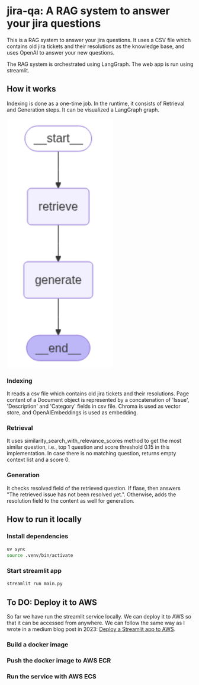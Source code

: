 # jira-qa: A RAG system to answer your jira questions

This is a RAG system to answer your jira questions. It uses a CSV file which contains old jira tickets and their resolutions as the knowledge base, and uses OpenAI to answer your new questions.

The RAG system is orchestrated using LangGraph. The web app is run using streamlit.

## How it works

Indexing is done as a one-time job. In the runtime, it consists of Retrieval and Generation steps. It can be visualized a LangGraph graph.

![LangGraph graph](graph.png)

### Indexing
It reads a csv file which contains old jira tickets and their resolutions. Page content of a Document object is represented by a concatenation of 'Issue', 'Description' and 'Category' fields in csv file. Chroma is used as vector store, and OpenAIEmbeddings is used as embedding.

### Retrieval
It uses similarity_search_with_relevance_scores method to get the most similar question, i.e., top 1 question and score threshold 0.15 in this implementation. In case there is no matching question, returns empty context list and a score 0. 

### Generation
It checks resolved field of the retrieved question. If flase, then answers "The retrieved issue has not been resolved yet.". Otherwise, adds the resolution field to the content as well for generation.

## How to run it locally

### Install dependencies

```bash
uv sync
source .venv/bin/activate
```

### Start streamlit app

```bash
streamlit run main.py
```

## To DO: Deploy it to AWS
So far we have run the streamlit service locally. We can deploy it to AWS so that it can be accessed from anywhere. We can follow the same way as I wrote in a medium blog post in 2023: [Deploy a Streamlit app to AWS](https://pub.towardsai.net/deploy-triton-inference-server-with-aws-ecs-part-3-4-210fb6d707f6). 

### Build a docker image
### Push the docker image to AWS ECR
### Run the service with AWS ECS

